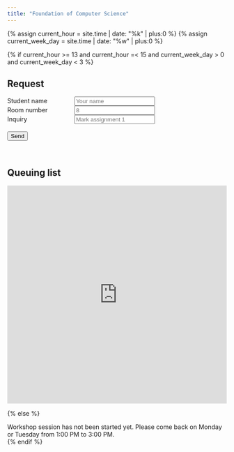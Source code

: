 ```yaml
---
title: "Foundation of Computer Science"
---
```


<!-- get current time -->
{% assign current_hour = site.time | date: "%k" | plus:0 %}
{% assign current_week_day = site.time | date: "%w" | plus:0 %}

{% if current_hour >= 13 and current_hour =< 15 and current_week_day > 0 and current_week_day < 3 %}
  <section>
    <h2>Request</h2>
    <div id="student-request" style="clear: both;">
        <form name="submit-to-google-sheet">
            <label style="display: inline-block; width: 150px;">Student name</label>
            <input name="student_name" placeholder="Your name" required/>
            <br />
            <label style="display: inline-block; width: 150px;">Room number</label>
            <input name="room_number" placeholder="8"/>
            <br />
            <label style="display: inline-block; width: 150px;">Inquiry</label>
            <input name="inquiry" placeholder="Mark assignment 1"/>
            <br />
            <input name="status" placeholder="" hidden/>
            <br />
            <button type="submit">Send</button>
        </form>
    </div>
  </section>

  <br />

  <!-- display Google Sheet data -->
  <section>
      <h2>Queuing list</h2>
      <div>
          <iframe id="queuing-iframe" name="queuing-iframe" src="https://docs.google.com/spreadsheets/d/12O-1mD3zoCPbDc-oz1cZRwD7ou_lbGLKKZu-hN4vur4/gviz/tq?tqx=out:html&tq&gid=0" frameborder="0" width="100%" height="500px" allowfullscreen></iframe>
      </div>
  </section>

  <!-- script to retrieve data from Google Sheet -->
  <script>
    const scriptURL = 'https://script.google.com/macros/s/AKfycbzKyYvMuAA1infTOVQ7EJcnhshD2SKac3xI8m5T3n5rtq8_il3nOg7nQQNoVvKG78OoAA/exec';
    const form = document.forms['submit-to-google-sheet'];

    form.addEventListener('submit', e => {
      e.preventDefault();
      fetch(scriptURL, { method: 'POST', body: new FormData(form)})
        .then(response => console.log('Success!', response))
        .then(response => {
          // refresh iframe
          queu_iframe = document.getElementById('queuing-iframe');
          queu_iframe.parentNode.replaceChild(queu_iframe.cloneNode(), queu_iframe);
        })
        .catch(error => console.error('Error!', error.message));
    })

  </script>
{% else %}
  <div>
    Workshop session has not been started yet. Please come back on Monday or Tuesday from 1:00 PM to 3:00 PM.
  </div>
{% endif %}